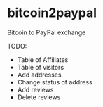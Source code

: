 # bitcoin2paypal
Bitcoin to PayPal exchange

TODO:
- Table of Affiliates
- Table of visitors
- Add addresses
- Change status of address
- Add reviews
- Delete reviews
